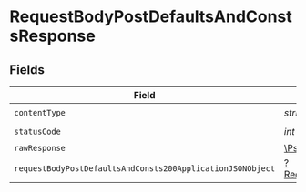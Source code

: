 # RequestBodyPostDefaultsAndConstsResponse


## Fields

| Field                                                                                                                                | Type                                                                                                                                 | Required                                                                                                                             | Description                                                                                                                          |
| ------------------------------------------------------------------------------------------------------------------------------------ | ------------------------------------------------------------------------------------------------------------------------------------ | ------------------------------------------------------------------------------------------------------------------------------------ | ------------------------------------------------------------------------------------------------------------------------------------ |
| `contentType`                                                                                                                        | *string*                                                                                                                             | :heavy_check_mark:                                                                                                                   | N/A                                                                                                                                  |
| `statusCode`                                                                                                                         | *int*                                                                                                                                | :heavy_check_mark:                                                                                                                   | N/A                                                                                                                                  |
| `rawResponse`                                                                                                                        | [\Psr\Http\Message\ResponseInterface](https://www.php-fig.org/psr/psr-7/#33-psrhttpmessageresponseinterface)                         | :heavy_minus_sign:                                                                                                                   | N/A                                                                                                                                  |
| `requestBodyPostDefaultsAndConsts200ApplicationJSONObject`                                                                           | [?RequestBodyPostDefaultsAndConsts200ApplicationJSON](../../models/operations/RequestBodyPostDefaultsAndConsts200ApplicationJSON.md) | :heavy_minus_sign:                                                                                                                   | OK                                                                                                                                   |
